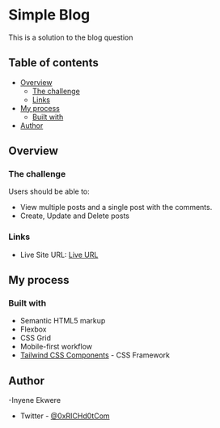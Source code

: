 # Simple Blog

This is a solution to the blog question 

## Table of contents

- [Overview](#overview)
  - [The challenge](#the-challenge)
  - [Links](#links)
- [My process](#my-process)
  - [Built with](#built-with)
- [Author](#author)




## Overview

### The challenge

Users should be able to:

- View multiple posts and a single post with the comments.
- Create, Update and Delete posts




### Links

- Live Site URL: [Live URL](https://richd0tcom.github.io/Simple-Blog/)

## My process

### Built with

- Semantic HTML5 markup
- Flexbox
- CSS Grid
- Mobile-first workflow
- [Tailwind CSS Components](https://tailwindcss.com) - CSS Framework



## Author
-Inyene Ekwere
- Twitter - [@0xRICHd0tCom](https://www.twitter.com/0xRICHd0tCom)

